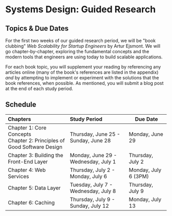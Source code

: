 # Systems Design: Guided Research
## Topics & Due Dates
For the first two weeks of our guided research period, we will be "book clubbing" _Web Scalability for Startup Engineers_ by Artur Ejsmont. We will go chapter-by-chapter, exploring the fundamental concepts and the modern tools that engineers are using today to build scalable applications.

For each book topic, you will supplement your reading by referencing any articles online (many of the book's references are listed in the appendix) _and_ by attempting to implement or experiment with the solutions that the book references, when possible. As mentioned, you will submit a blog post at the end of each study period.

## Schedule
| **Chapters** | **Study Period** | **Due Date** |
|:--- |:--- | --- |
| Chapter 1: Core Concepts <br /> Chapter 2: Principles of Good Software Design | Thursday, June 25 - Sunday, June 28 | Monday, June 29 |
| Chapter 3: Building the Front-End Layer | Monday, June 29 - Wednesday, July 1 | Thursday, July 2 |
| Chapter 4: Web Services | Thursday, July 2 - Monday, July 6 | Monday, July 6 (3PM) |
| Chapter 5: Data Layer | Tuesday, July 7 - Wednesday, July 8 | Thursday, July 9 |
| Chapter 6: Caching | Thursday, July 9 - Sunday, July 12 | Monday, July 13 |